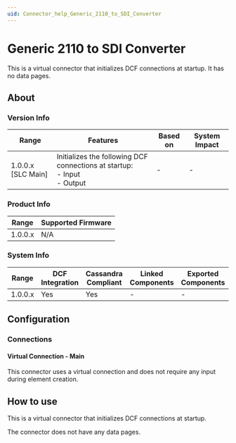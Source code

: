 ```yaml
---
uid: Connector_help_Generic_2110_to_SDI_Converter
---
```


# Generic 2110 to SDI Converter

This is a virtual connector that initializes DCF connections at startup. It has no data pages.

## About

### Version Info

| Range              | Features                                                                        | Based on | System Impact |
|--------------------|---------------------------------------------------------------------------------|----------|---------------|
| 1.0.0.x [SLC Main] | Initializes the following DCF connections at startup: <br> - Input <br> - Output| -        | -             |

### Product Info

| Range     | Supported Firmware     |
|-----------|------------------------|
| 1.0.0.x   | N/A                    |

### System Info

| Range     | DCF Integration      | Cassandra Compliant     | Linked Components     | Exported Components     |
|-----------|----------------------|-------------------------|-----------------------|-------------------------|
| 1.0.0.x   | Yes                  | Yes                     | -                     | -                       |

## Configuration

### Connections

#### Virtual Connection - Main

This connector uses a virtual connection and does not require any input during element creation.

## How to use

This is a virtual connector that initializes DCF connections at startup.

The connector does not have any data pages.
